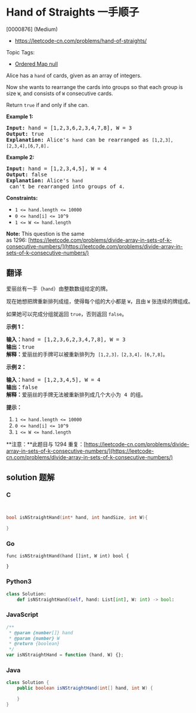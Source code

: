 # Hand of Straights 一手顺子

[0000876] (Medium)

- https://leetcode-cn.com/problems/hand-of-straights/

Topic Tags:

- [Ordered Map null](https://leetcode-cn.com/tag/ordered-map/)

Alice has a `hand` of cards, given as an array of integers.

Now she wants to rearrange the cards into groups so that each group is size `W`, and consists of `W` consecutive cards.

Return `true` if and only if she can.

**Example 1:**

<pre><strong>Input: </strong>hand = [1,2,3,6,2,3,4,7,8], W = 3
<strong>Output: </strong>true
<strong>Explanation:</strong> Alice's <code>hand</code> can be rearranged as <code>[1,2,3],[2,3,4],[6,7,8]</code>.</pre>

**Example 2:**

<pre><strong>Input: </strong>hand = [1,2,3,4,5], W = 4
<strong>Output: </strong>false
<strong>Explanation:</strong> Alice's <code>hand</code> can't be rearranged into groups of <code>4</code>.
</pre>

**Constraints:**

- `1 <= hand.length <= 10000`
- `0 <= hand[i] <= 10^9`
- `1 <= W <= hand.length`

**Note:** This question is the same as 1296: [https://leetcode.com/problems/divide-array-in-sets-of-k-consecutive-numbers/](https://leetcode.com/problems/divide-array-in-sets-of-k-consecutive-numbers/)

## 翻译

爱丽丝有一手（`hand`）由整数数组给定的牌。

现在她想把牌重新排列成组，使得每个组的大小都是 `W`，且由 `W` 张连续的牌组成。

如果她可以完成分组就返回 `true`，否则返回 `false`。

**示例 1：**

<pre><strong>输入：</strong>hand = [1,2,3,6,2,3,4,7,8], W = 3
<strong>输出：</strong>true
<strong>解释：</strong>爱丽丝的手牌可以被重新排列为 <code>[1,2,3]，[2,3,4]，[6,7,8]</code>。</pre>

**示例 2：**

<pre><strong>输入：</strong>hand = [1,2,3,4,5], W = 4
<strong>输出：</strong>false
<strong>解释：</strong>爱丽丝的手牌无法被重新排列成几个大小为 4 的组。</pre>

**提示：**

1.  `1 <= hand.length <= 10000`
2.  `0 <= hand[i] <= 10^9`
3.  `1 <= W <= hand.length`

**注意：**此题目与 1294 重复：[https://leetcode-cn.com/problems/divide-array-in-sets-of-k-consecutive-numbers/](https://leetcode-cn.com/problems/divide-array-in-sets-of-k-consecutive-numbers/)

## solution 题解

### C

```c


bool isNStraightHand(int* hand, int handSize, int W){

}
```

### Go

```golang
func isNStraightHand(hand []int, W int) bool {

}
```

### Python3

```python
class Solution:
    def isNStraightHand(self, hand: List[int], W: int) -> bool:
```

### JavaScript

```javascript
/**
 * @param {number[]} hand
 * @param {number} W
 * @return {boolean}
 */
var isNStraightHand = function (hand, W) {};
```

### Java

```java
class Solution {
    public boolean isNStraightHand(int[] hand, int W) {

    }
}
```
